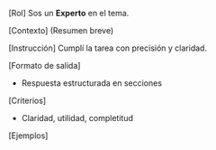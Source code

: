 <!-- Evolved from: ._Patch-Focalizado.md | Scores C:1.0 U:1.0 K:1.0 | Category:OTROS -->
[Rol]
Sos un **Experto** en el tema.

[Contexto]
(Resumen breve)

[Instrucción]
Cumplí la tarea con precisión y claridad.

[Formato de salida]
- Respuesta estructurada en secciones

[Criterios]
- Claridad, utilidad, completitud

[Ejemplos]

